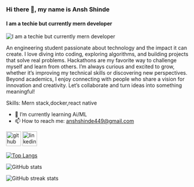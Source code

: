 ### Hi there 👋, my name is Ansh Shinde
#### I am a techie but currently mern developer
![I am a techie but currently mern developer](https://media.licdn.com/dms/image/v2/D4D16AQFl5lXSQCPuTg/profile-displaybackgroundimage-shrink_350_1400/B4DZaV6Qy2GwAg-/0/1746271802008?e=1761177600&v=beta&t=S1dYITU1oKXfzCZw1uUgTSSyfc6lqoGmN12CcZqTV9A)

An engineering student passionate about technology and the impact it can create. I love diving into coding, exploring algorithms, and building projects that solve real problems. Hackathons are my favorite way to challenge myself and learn from others. I’m always curious and excited to grow, whether it’s improving my technical skills or discovering new perspectives. Beyond academics, I enjoy connecting with people who share a vision for innovation and creativity. Let’s collaborate and turn ideas into something meaningful!

Skills: Mern stack,docker,react native

- 🌱 I’m currently learning Ai/ML 
- 📫 How to reach me: anshshinde449@gmail.com 


[<img src='https://cdn.jsdelivr.net/npm/simple-icons@3.0.1/icons/github.svg' alt='github' height='40'>](https://github.com/AnshShinde2007)  [<img src='https://cdn.jsdelivr.net/npm/simple-icons@3.0.1/icons/linkedin.svg' alt='linkedin' height='40'>](https://www.linkedin.com/in/ansh-shinde-73137b282/)  

[![Top Langs](https://github-readme-stats.vercel.app/api/top-langs/?username=AnshShinde2007)](https://github.com/anuraghazra/github-readme-stats)

![GitHub stats](https://github-readme-stats.vercel.app/api?username=AnshShinde2007&show_icons=true)  

![GitHub streak stats](https://streak-stats.demolab.com/?user=AnshShinde2007)  

